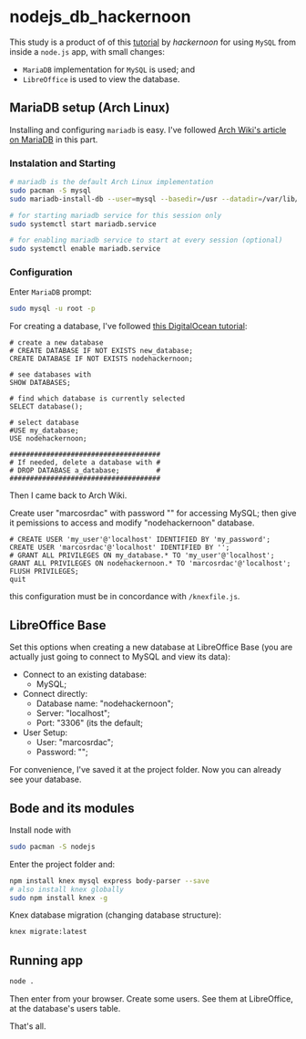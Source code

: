 # nodejs_db_hackernoon

This study is a product of of this [tutorial](https://hackernoon.com/setting-up-node-js-with-a-database-part-1-3f2461bdd77f) by *hackernoon* for using `MySQL` from inside a `node.js` app, with small changes:
  - `MariaDB` implementation for `MySQL` is used; and
  - `LibreOffice` is used to view the database.

## MariaDB setup (Arch Linux)

Installing and configuring `mariadb` is easy. I've followed [Arch Wiki's article on MariaDB](https://wiki.archlinux.org/index.php/MariaDB) in this part.


### Instalation and Starting
```sh
# mariadb is the default Arch Linux implementation
sudo pacman -S mysql
sudo mariadb-install-db --user=mysql --basedir=/usr --datadir=/var/lib/mysql

# for starting mariadb service for this session only
sudo systemctl start mariadb.service

# for enabling mariadb service to start at every session (optional)
sudo systemctl enable mariadb.service
```

### Configuration

Enter `MariaDB` prompt:
```sh
sudo mysql -u root -p
```

For creating a database, I've followed [this DigitalOcean tutorial](https://www.digitalocean.com/community/tutorials/how-to-create-and-manage-databases-in-mysql-and-mariadb-on-a-cloud-server):

```mysql
# create a new database
# CREATE DATABASE IF NOT EXISTS new_database;
CREATE DATABASE IF NOT EXISTS nodehackernoon;

# see databases with
SHOW DATABASES;

# find which database is currently selected
SELECT database();

# select database
#USE my_database;
USE nodehackernoon;

#####################################
# If needed, delete a database with #
# DROP DATABASE a_database;         #
#####################################
```

Then I came back to Arch Wiki.

Create user "marcosrdac" with password "" for accessing MySQL; then give it pemissions to access and modify "nodehackernoon" database.
```mysql
# CREATE USER 'my_user'@'localhost' IDENTIFIED BY 'my_password';
CREATE USER 'marcosrdac'@'localhost' IDENTIFIED BY '';
# GRANT ALL PRIVILEGES ON my_database.* TO 'my_user'@'localhost';
GRANT ALL PRIVILEGES ON nodehackernoon.* TO 'marcosrdac'@'localhost';
FLUSH PRIVILEGES;
quit
```

this configuration must be in concordance with `/knexfile.js`.


## LibreOffice Base

Set this options when creating a new database at LibreOffice Base (you are actually just going to connect to MySQL and view its data):

  - Connect to an existing database:
    - MySQL;
  - Connect directly:
    - Database name: "nodehackernoon";
    - Server: "localhost";
    - Port: "3306" (its the default;
  - User Setup:
    - User: "marcosrdac";
    - Password: "";

For convenience, I've saved it at the project folder. Now you can already see your database.


## Bode and its modules

Install node with
```sh
sudo pacman -S nodejs
```

Enter the project folder and:
```sh
npm install knex mysql express body-parser --save
# also install knex globally
sudo npm install knex -g
```

Knex database migration (changing database structure):
```sh
knex migrate:latest
```


## Running app

```sh
node .
```

Then enter [](http://localhost:7555) from your browser. Create some users. See them at LibreOffice, at the database's users table.

That's all.
